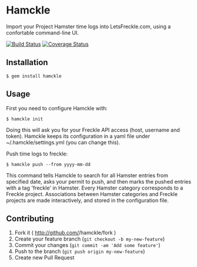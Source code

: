 # Hamckle

Import your Project Hamster time logs into LetsFreckle.com, using a confortable command-line UI.

[![Build Status](https://travis-ci.org/nebirhos/hamckle.png?branch=master)](https://travis-ci.org/nebirhos/hamckle)
[![Coverage Status](https://coveralls.io/repos/nebirhos/hamckle/badge.png)](https://coveralls.io/r/nebirhos/hamckle)


## Installation

    $ gem install hamckle


## Usage

First you need to configure Hamckle with:

    $ hamckle init

Doing this will ask you for your Freckle API access (host, username and token).
Hamckle keeps its configuration in a yaml file under ~/.hamckle/settings.yml (you can change this).

Push time logs to freckle:

    $ hamckle push --from yyyy-mm-dd

This command tells Hamckle to search for all Hamster entries from specified date, asks your permit to push, and then marks the pushed entries with a tag 'freckle' in Hamster.
Every Hamster category corresponds to a Freckle project. Associations between Hamster categories and Freckle projects are made interactively, and stored in the configuration file.


## Contributing

1. Fork it ( http://github.com/<my-github-username>/hamckle/fork )
2. Create your feature branch (`git checkout -b my-new-feature`)
3. Commit your changes (`git commit -am 'Add some feature'`)
4. Push to the branch (`git push origin my-new-feature`)
5. Create new Pull Request

